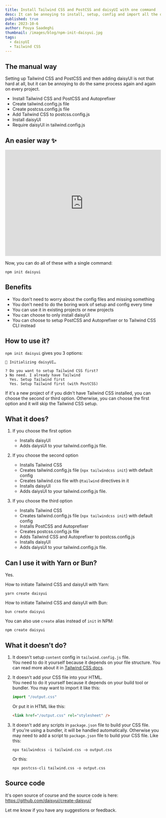 ```yaml
---
title: Install Tailwind CSS and PostCSS and daisyUI with one command
desc: It can be annoying to install, setup, config and import all the dependencies. But now, you can do it with a single command.
published: true
date: 2023-10-6
author: Pouya Saadeghi
thumbnail: /images/blog/npm-init-daisyui.jpg
tags:
  - daisyUI
  - Tailwind CSS
---
```


## The manual way

Setting up Tailwind CSS and PostCSS and then adding daisyUI is not that hard at all, but it can be annoying to do the same process again and again on every project.

- Install Tailwind CSS and PostCSS and Autoprefixer
- Create tailwind.config.js file
- Create postcss.config.js file
- Add Tailwind CSS to postcss.config.js
- Install daisyUI
- Require daisyUI in tailwind.config.js

## An easier way ✨

<style>.embed-container { position: relative; padding-bottom: 68%; height: 0; overflow: hidden; max-width: 100%; } .embed-container iframe { position: absolute; top: 0; left: 0; width: 100%; height: 100%; }</style><div class='embed-container rounded-box'><iframe title="npm init daisyui" src='https://www.youtube.com/embed/2b0KzuRZEX8' frameborder='0' allowfullscreen></iframe></div>

Now, you can do all of these with a single command:

```
npm init daisyui
```

## Benefits

- You don't need to worry about the config files and missing something
- You don't need to do the boring work of setup and config every time
- You can use it in existing projects or new projects
- You can choose to only install daisyUI
- You can choose to setup PostCSS and Autoprefixer or to Tailwind CSS CLI instead

## How to use it?

`npm init daisyui` gives you 3 options:

```
🌼 Initializing daisyUI…

? Do you want to setup Tailwind CSS first?
❯ No need. I already have Tailwind
  Yes. Setup Tailwind first
  Yes. Setup Tailwind first (with PostCSS)
```

If it's a new project of if you didn't have Tailwind CSS installed, you can choose the second or third option. Otherwise, you can choose the first option and it will skip the Tailwind CSS setup.

## What it does?

1. If you choose the first option

   - Installs daisyUI
   - Adds daiysUI to your tailwind.config.js file.

2. If you choose the second option

   - Installs Tailwind CSS
   - Creates tailwind.config.js file (`npx tailwindcss init`) with default config
   - Creates tailwind.css file with `@tailwind` directives in it
   - Installs daisyUI
   - Adds daiysUI to your tailwind.config.js file.

3. If you choose the third option
   - Installs Tailwind CSS
   - Creates tailwind.config.js file (`npx tailwindcss init`) with default config
   - Installs PostCSS and Autoprefixer
   - Creates postcss.config.js file
   - Adds Tailwind CSS and Autoprefixer to postcss.config.js
   - Installs daisyUI
   - Adds daiysUI to your tailwind.config.js file.

## Can I use it with Yarn or Bun?

Yes.

How to initiate Tailwind CSS and daisyUI with Yarn:

```
yarn create daisyui
```

How to initiate Tailwind CSS and daisyUI with Bun:

```
bun create daisyui
```

You can also use `create` alias instead of `init` in NPM:

```
npm create daisyui
```

## What it doesn't do?

1. It doesn't setup `content` config in `tailwind.config.js` file.  
   You need to do it yourself because it depends on your file structure. You can read more about it in [Tailwind CSS docs](https://tailwindcss.com/docs/content-configuration).
2. It doesn't add your CSS file into your HTML.  
   You need to do it yourself because it depends on your build tool or bundler.
   You may want to import it like this:

   ```js
   import "/output.css"
   ```

   Or put it in HTML like this:

   ```html
   <link href="/output.css" rel="stylesheet" />
   ```

3. It doesn't add any scripts in `package.json` file to build your CSS file.  
   If you're using a bundler, it will be handled automatically. Otherwise you may need to add a script to `package.json` file to build your CSS file.
   Like this:

   ```
   npx tailwindcss -i tailwind.css -o output.css
   ```

   Or this:

   ```
   npx postcss-cli tailwind.css -o output.css
   ```

## Source code

It's open source of course and the source code is here:  
https://github.com/daisyui/create-daisyui/

Let me know if you have any suggestions or feedback.
